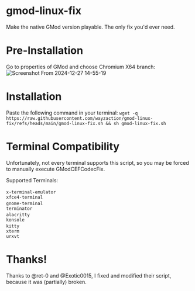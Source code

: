 # gmod-linux-fix
Make the native GMod version playable. The only fix you'd ever need.

# Pre-Installation
Go to properties of GMod and choose Chromium X64 branch:
![Screenshot From 2024-12-27 14-55-19](https://github.com/user-attachments/assets/0fbc53e5-269e-43e9-a2dc-9afea2b97e2f)

# Installation
Paste the following command in your terminal:
`wget -q https://raw.githubusercontent.com/wayzaction/gmod-linux-fix/refs/heads/main/gmod-linux-fix.sh && sh gmod-linux-fix.sh`

# Terminal Compatibility
Unfortunately, not every terminal supports this script, so you may be forced to manually execute GModCEFCodecFix.

Supported Terminals:

<pr>`x-terminal-emulator`<pr>
<br>`xfce4-terminal`<br>
<pr>`gnome-terminal`<pr>
<br>`terminator`<br>
<pr>`alacritty`<pr>
<br>`konsole`<br>
<pr>`kitty`<pr>
<br>`xterm`<br>
<pr>`urxvt`<pr>

# Thanks!
Thanks to @ret-0 and @Exotic0015, I fixed and modified their script, because it was (partially) broken.
